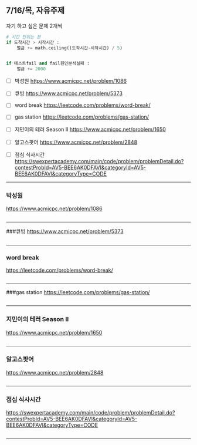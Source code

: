 ## 7/16/목, 자유주제
자기 하고 싶은 문제 2개씩


```python
# 시간 단위는 분
if 도착시간 > 시작시간 :
    벌금 += math.ceiling((도착시간-시작시간) / 5)


if 테스트fail and fail원인분석실패 :
    벌금 += 2000
```


- [ ] 박성원
https://www.acmicpc.net/problem/1086
- [ ] 큐빙
https://www.acmicpc.net/problem/5373
- [ ] word break
https://leetcode.com/problems/word-break/
- [ ] gas station
https://leetcode.com/problems/gas-station/
- [ ] 지민이의 테러 Season II
https://www.acmicpc.net/problem/1650
- [ ] 알고스팟어
https://www.acmicpc.net/problem/2848
- [ ] 점심 식사시간
https://swexpertacademy.com/main/code/problem/problemDetail.do?contestProbId=AV5-BEE6AK0DFAVl&categoryId=AV5-BEE6AK0DFAVl&categoryType=CODE


---


### 박성원
https://www.acmicpc.net/problem/1086

```c++
```

---

###큐빙
https://www.acmicpc.net/problem/5373

```c++
```

---

### word break
https://leetcode.com/problems/word-break/

```c++
```

---

###gas station
https://leetcode.com/problems/gas-station/

```c++
```

---

### 지민이의 테러 Season II
https://www.acmicpc.net/problem/1650

```c++
```

---

### 알고스팟어
https://www.acmicpc.net/problem/2848

```c++
```

---

### 점심 식사시간
https://swexpertacademy.com/main/code/problem/problemDetail.do?contestProbId=AV5-BEE6AK0DFAVl&categoryId=AV5-BEE6AK0DFAVl&categoryType=CODE

```c++
```

---
